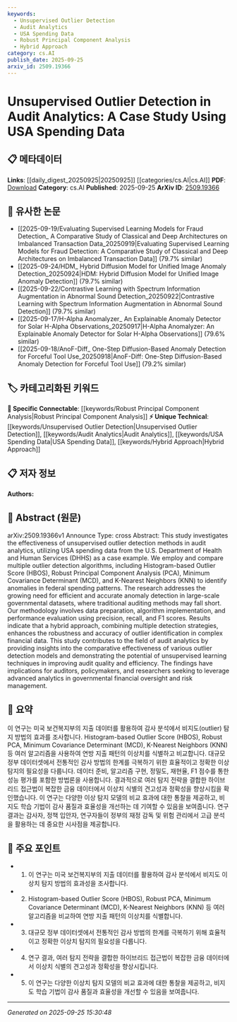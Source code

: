 ```yaml
---
keywords:
  - Unsupervised Outlier Detection
  - Audit Analytics
  - USA Spending Data
  - Robust Principal Component Analysis
  - Hybrid Approach
category: cs.AI
publish_date: 2025-09-25
arxiv_id: 2509.19366
---
```


<!-- KEYWORD_LINKING_METADATA:
{
  "processed_timestamp": "2025-09-25T15:30:48.150872",
  "vocabulary_version": "1.0",
  "selected_keywords": [
    "Unsupervised Outlier Detection",
    "Audit Analytics",
    "USA Spending Data",
    "Robust Principal Component Analysis",
    "Hybrid Approach"
  ],
  "rejected_keywords": [],
  "similarity_scores": {
    "Unsupervised Outlier Detection": 0.79,
    "Audit Analytics": 0.77,
    "USA Spending Data": 0.75,
    "Robust Principal Component Analysis": 0.78,
    "Hybrid Approach": 0.76
  },
  "extraction_method": "AI_prompt_based",
  "budget_applied": true,
  "candidates_json": {
    "candidates": [
      {
        "surface": "Unsupervised Outlier Detection",
        "canonical": "Unsupervised Outlier Detection",
        "aliases": [
          "Anomaly Detection",
          "Outlier Analysis"
        ],
        "category": "unique_technical",
        "rationale": "This is a central technique in the study, highlighting its role in audit analytics.",
        "novelty_score": 0.65,
        "connectivity_score": 0.78,
        "specificity_score": 0.82,
        "link_intent_score": 0.79
      },
      {
        "surface": "Audit Analytics",
        "canonical": "Audit Analytics",
        "aliases": [
          "Financial Audit Analytics"
        ],
        "category": "unique_technical",
        "rationale": "The study focuses on improving audit processes through analytics, making it a key concept.",
        "novelty_score": 0.68,
        "connectivity_score": 0.75,
        "specificity_score": 0.8,
        "link_intent_score": 0.77
      },
      {
        "surface": "USA Spending Data",
        "canonical": "USA Spending Data",
        "aliases": [
          "Federal Spending Data"
        ],
        "category": "unique_technical",
        "rationale": "The dataset is crucial for the case study, providing context for the analysis.",
        "novelty_score": 0.7,
        "connectivity_score": 0.72,
        "specificity_score": 0.78,
        "link_intent_score": 0.75
      },
      {
        "surface": "Robust Principal Component Analysis",
        "canonical": "Robust Principal Component Analysis",
        "aliases": [
          "Robust PCA"
        ],
        "category": "specific_connectable",
        "rationale": "This algorithm is a key method used in the study, relevant for linking with other PCA-related research.",
        "novelty_score": 0.6,
        "connectivity_score": 0.8,
        "specificity_score": 0.76,
        "link_intent_score": 0.78
      },
      {
        "surface": "Hybrid Approach",
        "canonical": "Hybrid Approach",
        "aliases": [
          "Combined Method"
        ],
        "category": "unique_technical",
        "rationale": "The study's conclusion emphasizes the effectiveness of combining multiple strategies.",
        "novelty_score": 0.66,
        "connectivity_score": 0.74,
        "specificity_score": 0.7,
        "link_intent_score": 0.76
      }
    ],
    "ban_list_suggestions": [
      "Methodology",
      "Performance Evaluation"
    ]
  },
  "decisions": [
    {
      "candidate_surface": "Unsupervised Outlier Detection",
      "resolved_canonical": "Unsupervised Outlier Detection",
      "decision": "linked",
      "scores": {
        "novelty": 0.65,
        "connectivity": 0.78,
        "specificity": 0.82,
        "link_intent": 0.79
      }
    },
    {
      "candidate_surface": "Audit Analytics",
      "resolved_canonical": "Audit Analytics",
      "decision": "linked",
      "scores": {
        "novelty": 0.68,
        "connectivity": 0.75,
        "specificity": 0.8,
        "link_intent": 0.77
      }
    },
    {
      "candidate_surface": "USA Spending Data",
      "resolved_canonical": "USA Spending Data",
      "decision": "linked",
      "scores": {
        "novelty": 0.7,
        "connectivity": 0.72,
        "specificity": 0.78,
        "link_intent": 0.75
      }
    },
    {
      "candidate_surface": "Robust Principal Component Analysis",
      "resolved_canonical": "Robust Principal Component Analysis",
      "decision": "linked",
      "scores": {
        "novelty": 0.6,
        "connectivity": 0.8,
        "specificity": 0.76,
        "link_intent": 0.78
      }
    },
    {
      "candidate_surface": "Hybrid Approach",
      "resolved_canonical": "Hybrid Approach",
      "decision": "linked",
      "scores": {
        "novelty": 0.66,
        "connectivity": 0.74,
        "specificity": 0.7,
        "link_intent": 0.76
      }
    }
  ]
}
-->

# Unsupervised Outlier Detection in Audit Analytics: A Case Study Using USA Spending Data

## 📋 메타데이터

**Links**: [[daily_digest_20250925|20250925]] [[categories/cs.AI|cs.AI]]
**PDF**: [Download](https://arxiv.org/pdf/2509.19366.pdf)
**Category**: cs.AI
**Published**: 2025-09-25
**ArXiv ID**: [2509.19366](https://arxiv.org/abs/2509.19366)

## 🔗 유사한 논문
- [[2025-09-19/Evaluating Supervised Learning Models for Fraud Detection_ A Comparative Study of Classical and Deep Architectures on Imbalanced Transaction Data_20250919|Evaluating Supervised Learning Models for Fraud Detection: A Comparative Study of Classical and Deep Architectures on Imbalanced Transaction Data]] (79.7% similar)
- [[2025-09-24/HDM_ Hybrid Diffusion Model for Unified Image Anomaly Detection_20250924|HDM: Hybrid Diffusion Model for Unified Image Anomaly Detection]] (79.7% similar)
- [[2025-09-22/Contrastive Learning with Spectrum Information Augmentation in Abnormal Sound Detection_20250922|Contrastive Learning with Spectrum Information Augmentation in Abnormal Sound Detection]] (79.7% similar)
- [[2025-09-17/H-Alpha Anomalyzer_ An Explainable Anomaly Detector for Solar H-Alpha Observations_20250917|H-Alpha Anomalyzer: An Explainable Anomaly Detector for Solar H-Alpha Observations]] (79.6% similar)
- [[2025-09-18/AnoF-Diff_ One-Step Diffusion-Based Anomaly Detection for Forceful Tool Use_20250918|AnoF-Diff: One-Step Diffusion-Based Anomaly Detection for Forceful Tool Use]] (79.2% similar)

## 🏷️ 카테고리화된 키워드
**🔗 Specific Connectable**: [[keywords/Robust Principal Component Analysis|Robust Principal Component Analysis]]
**⚡ Unique Technical**: [[keywords/Unsupervised Outlier Detection|Unsupervised Outlier Detection]], [[keywords/Audit Analytics|Audit Analytics]], [[keywords/USA Spending Data|USA Spending Data]], [[keywords/Hybrid Approach|Hybrid Approach]]

## 📋 저자 정보

**Authors:** 

## 📄 Abstract (원문)

arXiv:2509.19366v1 Announce Type: cross 
Abstract: This study investigates the effectiveness of unsupervised outlier detection methods in audit analytics, utilizing USA spending data from the U.S. Department of Health and Human Services (DHHS) as a case example. We employ and compare multiple outlier detection algorithms, including Histogram-based Outlier Score (HBOS), Robust Principal Component Analysis (PCA), Minimum Covariance Determinant (MCD), and K-Nearest Neighbors (KNN) to identify anomalies in federal spending patterns. The research addresses the growing need for efficient and accurate anomaly detection in large-scale governmental datasets, where traditional auditing methods may fall short. Our methodology involves data preparation, algorithm implementation, and performance evaluation using precision, recall, and F1 scores. Results indicate that a hybrid approach, combining multiple detection strategies, enhances the robustness and accuracy of outlier identification in complex financial data. This study contributes to the field of audit analytics by providing insights into the comparative effectiveness of various outlier detection models and demonstrating the potential of unsupervised learning techniques in improving audit quality and efficiency. The findings have implications for auditors, policymakers, and researchers seeking to leverage advanced analytics in governmental financial oversight and risk management.

## 📝 요약

이 연구는 미국 보건복지부의 지출 데이터를 활용하여 감사 분석에서 비지도(outlier) 탐지 방법의 효과를 조사합니다. Histogram-based Outlier Score (HBOS), Robust PCA, Minimum Covariance Determinant (MCD), K-Nearest Neighbors (KNN) 등 여러 알고리즘을 사용하여 연방 지출 패턴의 이상치를 식별하고 비교합니다. 대규모 정부 데이터셋에서 전통적인 감사 방법의 한계를 극복하기 위한 효율적이고 정확한 이상 탐지의 필요성을 다룹니다. 데이터 준비, 알고리즘 구현, 정밀도, 재현율, F1 점수를 통한 성능 평가를 포함한 방법론을 사용합니다. 결과적으로 여러 탐지 전략을 결합한 하이브리드 접근법이 복잡한 금융 데이터에서 이상치 식별의 견고성과 정확성을 향상시킴을 확인했습니다. 이 연구는 다양한 이상 탐지 모델의 비교 효과에 대한 통찰을 제공하고, 비지도 학습 기법이 감사 품질과 효율성을 개선하는 데 기여할 수 있음을 보여줍니다. 연구 결과는 감사자, 정책 입안자, 연구자들이 정부의 재정 감독 및 위험 관리에서 고급 분석을 활용하는 데 중요한 시사점을 제공합니다.

## 🎯 주요 포인트

- 1. 이 연구는 미국 보건복지부의 지출 데이터를 활용하여 감사 분석에서 비지도 이상치 탐지 방법의 효과성을 조사합니다.
- 2. Histogram-based Outlier Score (HBOS), Robust PCA, Minimum Covariance Determinant (MCD), K-Nearest Neighbors (KNN) 등 여러 알고리즘을 비교하여 연방 지출 패턴의 이상치를 식별합니다.
- 3. 대규모 정부 데이터셋에서 전통적인 감사 방법의 한계를 극복하기 위해 효율적이고 정확한 이상치 탐지의 필요성을 다룹니다.
- 4. 연구 결과, 여러 탐지 전략을 결합한 하이브리드 접근법이 복잡한 금융 데이터에서 이상치 식별의 견고성과 정확성을 향상시킵니다.
- 5. 이 연구는 다양한 이상치 탐지 모델의 비교 효과에 대한 통찰을 제공하고, 비지도 학습 기법이 감사 품질과 효율성을 개선할 수 있음을 보여줍니다.


---

*Generated on 2025-09-25 15:30:48*